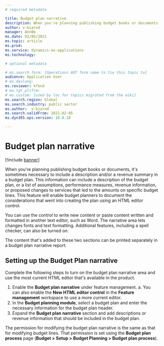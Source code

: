 ```yaml
---
# required metadata

title: Budget plan narrative
description: When you're planning publishing budget books or documents, it's sometimes necessary to include a description and/or a revenue summary in a budget plan. 
author: v-kiarnd
manager: AnnBe
ms.date: 02/05/2021
ms.topic: article
ms.prod: 
ms.service: dynamics-ax-applications
ms.technology: 

# optional metadata

# ms.search.form: [Operations AOT form name to tie this topic to]
audience: Application User
# ms.devlang: 
ms.reviewer: kfend
# ms.tgt_pltfrm: 
# ms.custom: [used by loc for topics migrated from the wiki]
ms.search.region: Global
ms.search.industry: public sector
ms.author:  v-kiarnd
ms.search.validFrom: 2021-02-05
ms.dyn365.ops.version: 10.0.18

---
```


# Budget plan narrative

[!include [banner](../includes/banner.md)]

When you're planning publishing budget books or documents, it's sometimes necessary to include a description and/or a revenue summary in a budget plan.  This information can include a description of the budget plan, or a list of assumptions, performance measures, revenue information, or proposed changes to services that led to the amounts on specific budget lines.  This feature will enable budget planners to document the considerations that went into creating the plan using an HTML editor control.   
 
You can use the control to write new content or paste content written and formatted in another text editor, such as Word. The narrative area lets changes fonts and text formatting. Additional features, including a spell checker, can also be turned on.
 
The content that's added to these two sections can be printed separately in a budget plan narrative report.
 
## Setting up the Budget Plan narrative
Complete the following steps to turn on the budget plan narrative area and use the most current HTML editor that's available in the product.
1.	Enable the **Budget plan narrative** under feature management.
a.	You can also enable the **New HTML editor control** in the **Feature management** workspace to use a more current editor.
2.	In the **Budget planning module**, select a budget plan and enter the necessary information for the budget plan header.
3.	Expand the **Budget plan narrative** section and add descriptions or revenue information that should be included in the budget plan.
 
The permission for modifying the budget plan narrative is the same as that for modifying budget lines. That permission is set using the **Budget plan process** page (**Budget > Setup > Budget Planning > Budget plan process**). 

